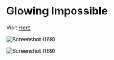 # Glowing Impossible
Visit <a href="https://vikrant-v28.github.io/Random-Password-Generator/">Here</a>

![Screenshot (168)](https://user-images.githubusercontent.com/85709371/148973373-29a03fe9-ac8e-406c-8c22-a00efa508782.png)

![Screenshot (169)](https://user-images.githubusercontent.com/85709371/148973411-526165d5-6bfa-4730-9a86-034ae05a759e.png)
